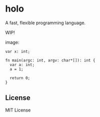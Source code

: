 # holo
A fast, flexible programming language.

WIP!

image:
```
var x: int;

fn main(argc: int, argv: char*[]): int {
  var a: int;
  a = 1;

  return 0;
}
```

## License
MIT License
